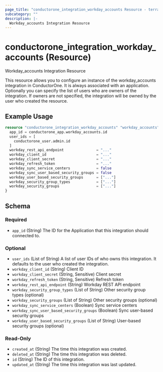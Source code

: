 ```yaml
---
page_title: "conductorone_integration_workday_accounts Resource - terraform-provider-conductorone"
subcategory: ""
description: |-
  Workday_accounts Integration Resource
---
```


# conductorone_integration_workday_accounts (Resource)

Workday_accounts Integration Resource

This resource allows you to configure an instance of the workday_accounts integration in ConductorOne.
It is always associated with an application. Optionally you can specify the list of users who are owners of the integration.
If owners are not specified, the integration will be owned by the user who created the resource.

## Example Usage

```terraform
resource "conductorone_integration_workday_accounts" "workday_accounts" {
  app_id = conductorone_app.workday_accounts.id
  user_ids = [
    conductorone_user.admin.id
  ]
  workday_rest_api_endpoint               = "..."
  workday_client_id                       = "..."
  workday_client_secret                   = "..."
  workday_refresh_token                   = "..."
  workday_sync_service_centers            = false
  workday_sync_user_based_security_groups = false
  workday_user_based_security_groups      = ["..."]
  workday_security_group_types            = ["..."]
  workday_security_groups                 = ["..."]
}
```

<!-- schema generated by tfplugindocs -->
## Schema

### Required

- `app_id` (String) The ID for the Application that this integration should connected to.

### Optional

- `user_ids` (List of String) A list of user IDs of who owns this integration. It defaults to the user who created the integration.
- `workday_client_id` (String) Client ID
- `workday_client_secret` (String, Sensitive) Client secret
- `workday_refresh_token` (String, Sensitive) Refresh token
- `workday_rest_api_endpoint` (String) Workday REST API endpoint
- `workday_security_group_types` (List of String) Other security group types (optional)
- `workday_security_groups` (List of String) Other security groups (optional)
- `workday_sync_service_centers` (Boolean) Sync service centers
- `workday_sync_user_based_security_groups` (Boolean) Sync user-based security groups
- `workday_user_based_security_groups` (List of String) User-based security groups (optional)

### Read-Only

- `created_at` (String) The time this integration was created.
- `deleted_at` (String) The time this integration was deleted.
- `id` (String) The ID of this integration.
- `updated_at` (String) The time this integration was last updated.
